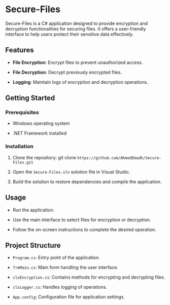 # Secure-Files

Secure-Files is a C# application designed to provide encryption and decryption functionalities for securing files. It offers a user-friendly interface to help users protect their sensitive data effectively.

## Features

- **File Encryption**: Encrypt files to prevent unauthorized access.

- **File Decryption**: Decrypt previously encrypted files.

- **Logging**: Maintain logs of encryption and decryption operations.

## Getting Started

### Prerequisites

- Windows operating system

- .NET Framework installed

### Installation

1. Clone the repository:
   git clone `https://github.com/AhmedEmadh/Secure-Files.git`

2. Open the `Secure-Files.sln` solution file in Visual Studio.

3. Build the solution to restore dependencies and compile the         application.

## Usage

- Run the application.

- Use the main interface to select files for encryption or decryption.

- Follow the on-screen instructions to complete the desired operation.

## Project Structure

- `Program.cs`: Entry point of the application.

- `frmMain.cs`: Main form handling the user interface.

- `clsEncryption.cs`: Contains methods for encrypting and decrypting files.

- `clsLogger.cs`: Handles logging of operations.

- `App.config`: Configuration file for application settings.